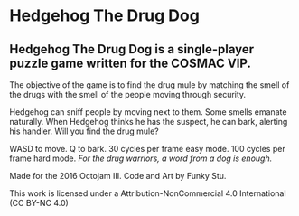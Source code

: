 # Hedgehog The Drug Dog

## Hedgehog The Drug Dog is a single-player puzzle game written for the COSMAC VIP.

The objective of the game is to find the drug mule by matching the smell of the drugs with
the smell of the people moving through security.

Hedgehog can sniff people by moving next to them. Some smells emanate naturally.
When Hedgehog thinks he has the suspect, he can bark, alerting his handler.
Will you find the drug mule?

WASD to move. Q to bark.
30 cycles per frame easy mode. 100 cycles per frame hard mode.
*For the drug warriors, a word from a dog is enough.*


Made for the 2016 Octojam III.
Code and Art by Funky Stu.

This work is licensed under a
Attribution-NonCommercial 4.0 International (CC BY-NC 4.0)
